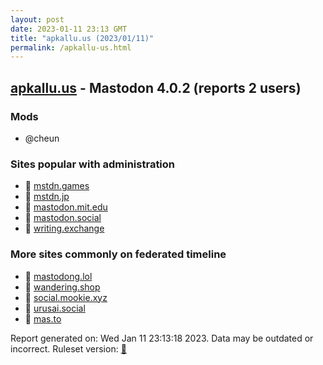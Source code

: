 ```yaml
---
layout: post
date: 2023-01-11 23:13 GMT
title: "apkallu.us (2023/01/11)"
permalink: /apkallu-us.html
---
```



## [apkallu.us](https://apkallu.us) - Mastodon 4.0.2 (reports 2 users)

### Mods
 * @cheun

### Sites popular with administration

* 🐘 [mstdn.games](/mstdn-games.html)
* 🐘 [mstdn.jp](/mstdn-jp.html)
* 🐘 [mastodon.mit.edu](/mastodon-mit-edu.html)
* 🐘 [mastodon.social](/mastodon-social.html)
* 🐘 [writing.exchange](/writing-exchange.html)

### More sites commonly on federated timeline

* 🐘 [mastodong.lol](/mastodong-lol.html)
* 🐘 [wandering.shop](/wandering-shop.html)
* 🐘 [social.mookie.xyz](/social-mookie-xyz.html)
* 🐘 [urusai.social](/urusai-social.html)
* 🐘 [mas.to](/mas-to.html)

Report generated on: Wed Jan 11 23:13:18 2023. Data may be outdated or incorrect.
Ruleset version: [🧁](/version-cupcake)
